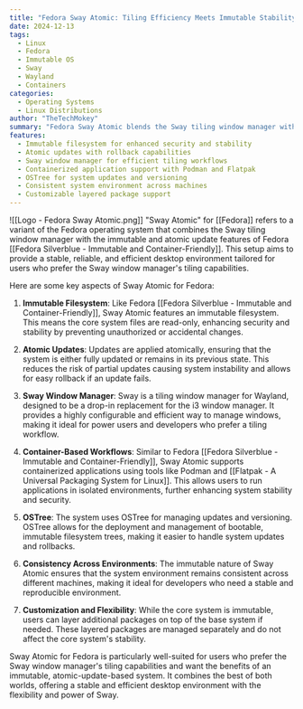```yaml
---
title: "Fedora Sway Atomic: Tiling Efficiency Meets Immutable Stability"
date: 2024-12-13
tags:
  - Linux
  - Fedora
  - Immutable OS
  - Sway
  - Wayland
  - Containers
categories:
  - Operating Systems
  - Linux Distributions
author: "TheTechMokey"
summary: "Fedora Sway Atomic blends the Sway tiling window manager with Fedora's immutable and atomic update features, delivering a stable, efficient, and secure desktop environment."
features:
  - Immutable filesystem for enhanced security and stability
  - Atomic updates with rollback capabilities
  - Sway window manager for efficient tiling workflows
  - Containerized application support with Podman and Flatpak
  - OSTree for system updates and versioning
  - Consistent system environment across machines
  - Customizable layered package support
---
```



![[Logo - Fedora Sway Atomic.png]]
"Sway Atomic" for [[Fedora]] refers to a variant of the Fedora operating system that combines the Sway tiling window manager with the immutable and atomic update features of Fedora [[Fedora Silverblue - Immutable and Container-Friendly]]. This setup aims to provide a stable, reliable, and efficient desktop environment tailored for users who prefer the Sway window manager's tiling capabilities.

Here are some key aspects of Sway Atomic for Fedora:

1. **Immutable Filesystem**: Like Fedora [[Fedora Silverblue - Immutable and Container-Friendly]], Sway Atomic features an immutable filesystem. This means the core system files are read-only, enhancing security and stability by preventing unauthorized or accidental changes.
    
2. **Atomic Updates**: Updates are applied atomically, ensuring that the system is either fully updated or remains in its previous state. This reduces the risk of partial updates causing system instability and allows for easy rollback if an update fails.
    
3. **Sway Window Manager**: Sway is a tiling window manager for Wayland, designed to be a drop-in replacement for the i3 window manager. It provides a highly configurable and efficient way to manage windows, making it ideal for power users and developers who prefer a tiling workflow.
    
4. **Container-Based Workflows**: Similar to Fedora [[Fedora Silverblue - Immutable and Container-Friendly]], Sway Atomic supports containerized applications using tools like Podman and [[Flatpak - A Universal Packaging System for Linux]]. This allows users to run applications in isolated environments, further enhancing system stability and security.
    
5. **OSTree**: The system uses OSTree for managing updates and versioning. OSTree allows for the deployment and management of bootable, immutable filesystem trees, making it easier to handle system updates and rollbacks.
    
6. **Consistency Across Environments**: The immutable nature of Sway Atomic ensures that the system environment remains consistent across different machines, making it ideal for developers who need a stable and reproducible environment.
    
7. **Customization and Flexibility**: While the core system is immutable, users can layer additional packages on top of the base system if needed. These layered packages are managed separately and do not affect the core system's stability.
    

Sway Atomic for Fedora is particularly well-suited for users who prefer the Sway window manager's tiling capabilities and want the benefits of an immutable, atomic-update-based system. It combines the best of both worlds, offering a stable and efficient desktop environment with the flexibility and power of Sway.